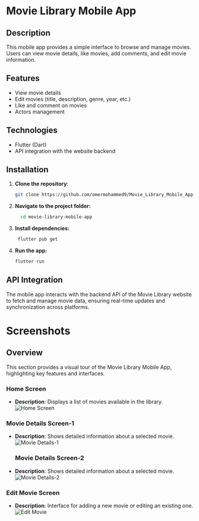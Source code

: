 # Movie Library Mobile App

## Description
This mobile app provides a simple interface to browse and manage movies. Users can view movie details, like movies, add comments, and edit movie information.

## Features
- View movie details
- Edit movies (title, description, genre, year, etc.)
- Like and comment on movies
- Actors management

## Technologies
- Flutter (Dart)
- API integration with the website backend

## Installation
1. **Clone the repository**:
   ```bash
   git clone https://github.com/omermohammed9/Movie_Library_Mobile_App.git

2. **Navigate to the project folder:**
   ```bash
     cd movie-library-mobile-app

3. **Install dependencies:**
   ```bash
    flutter pub get

4. **Run the app:**
   ```bash
   flutter run

## API Integration
The mobile app interacts with the backend API of the Movie Library website to fetch and manage movie data, ensuring real-time updates and synchronization across platforms.


# Screenshots

## Overview
This section provides a visual tour of the Movie Library Mobile App, highlighting key features and interfaces.

### Home Screen
- **Description**: Displays a list of movies available in the library.
  ![Home Screen](assets/homepage.png "Home Screen")

### Movie Details Screen-1
- **Description**: Shows detailed information about a selected movie.
  ![Movie Details-1](assets/moviedetails1.png "Movie Details")

  ### Movie Details Screen-2
- **Description**: Shows detailed information about a selected movie.
  ![Movie Details-2](assets/moviedetails2.png "Movie Details")

### Edit Movie Screen
- **Description**: Interface for adding a new movie or editing an existing one.
  ![Edit Movie](assets/edit.png "Edit Movie")







